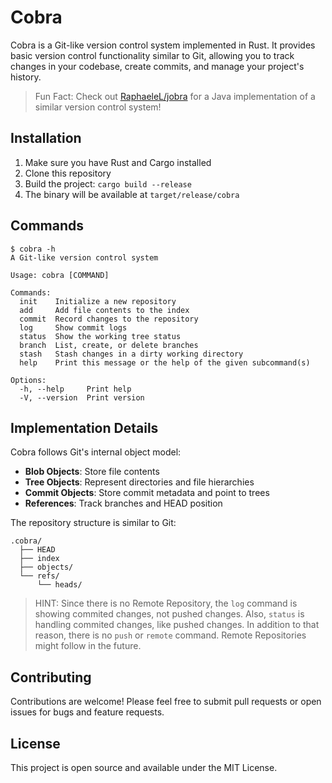 # Cobra

Cobra is a Git-like version control system implemented in Rust. It provides basic version control functionality similar to Git, allowing you to track changes in your codebase, create commits, and manage your project's history.

> Fun Fact: Check out [RaphaeleL/jobra](https://github.com/RaphaeleL/jobra) for a Java implementation of a similar version control system!

## Installation

1. Make sure you have Rust and Cargo installed
2. Clone this repository
3. Build the project: `cargo build --release`
4. The binary will be available at `target/release/cobra`

## Commands

```
$ cobra -h
A Git-like version control system

Usage: cobra [COMMAND]

Commands:
  init    Initialize a new repository
  add     Add file contents to the index
  commit  Record changes to the repository
  log     Show commit logs
  status  Show the working tree status
  branch  List, create, or delete branches
  stash   Stash changes in a dirty working directory
  help    Print this message or the help of the given subcommand(s)

Options:
  -h, --help     Print help
  -V, --version  Print version
```

## Implementation Details

Cobra follows Git's internal object model:

- **Blob Objects**: Store file contents
- **Tree Objects**: Represent directories and file hierarchies
- **Commit Objects**: Store commit metadata and point to trees
- **References**: Track branches and HEAD position

The repository structure is similar to Git:
```
.cobra/
  ├── HEAD
  ├── index
  ├── objects/
  └── refs/
      └── heads/
```

> HINT: Since there is no Remote Repository, the `log` command is showing commited changes, not pushed changes. Also, `status` is handling commited changes, like pushed changes. In addition to that reason, there is no `push` or `remote` command. Remote Repositories might follow in the future.

## Contributing

Contributions are welcome! Please feel free to submit pull requests or open issues for bugs and feature requests.

## License

This project is open source and available under the MIT License.


